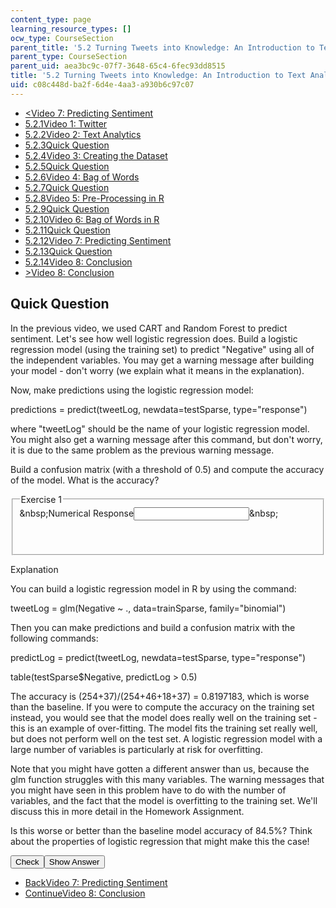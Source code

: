 ```yaml
---
content_type: page
learning_resource_types: []
ocw_type: CourseSection
parent_title: '5.2 Turning Tweets into Knowledge: An Introduction to Text Analytics'
parent_type: CourseSection
parent_uid: aea3bc9c-07f7-3648-65c4-6fec93dd8515
title: '5.2 Turning Tweets into Knowledge: An Introduction to Text Analytics'
uid: c08c448d-ba2f-6d4e-4aa3-a930b6c97c07
---
```

<ul class="navigation pagination"><li id="top_bck_btn"><a href="./resolveuid/6faa3dc62c17bf81844bb5d994e997d9">&lt;<span>Video 7: Predicting Sentiment</span></a></li><li id="flp_btn_1"><a href="./resolveuid/aea3bc9c07f7364865c46fec93dd8515">5.2.1<span>Video 1: Twitter</span></a></li><li id="flp_btn_2"><a href="./resolveuid/55f5a296f8231477e8374b3f5b26d21f">5.2.2<span>Video 2: Text Analytics</span></a></li><li id="flp_btn_3"><a href="./resolveuid/e9e9d44ac8e568124e52cdb5056597b7">5.2.3<span>Quick Question</span></a></li><li id="flp_btn_4"><a href="./resolveuid/f8520c5ec3cf3c3fe04672b8a73ae3a5">5.2.4<span>Video 3: Creating the Dataset</span></a></li><li id="flp_btn_5"><a href="./resolveuid/5e8b108be5fd93208fe7cd8bd5420c69">5.2.5<span>Quick Question</span></a></li><li id="flp_btn_6"><a href="./resolveuid/d4dd29197499fdd3dac1bca9ea53d04c">5.2.6<span>Video 4: Bag of Words</span></a></li><li id="flp_btn_7"><a href="./resolveuid/820047e715d4d34740e011a49546196a">5.2.7<span>Quick Question</span></a></li><li id="flp_btn_8"><a href="./resolveuid/6cb54a0c457feabde1b7dd4d95399d8c">5.2.8<span>Video 5: Pre-Processing in R</span></a></li><li id="flp_btn_9"><a href="./resolveuid/2199fef81de921254a61069ec69f588e">5.2.9<span>Quick Question</span></a></li><li id="flp_btn_10"><a href="./resolveuid/b8c9ec4867a6977eb31db490c342ef38">5.2.10<span>Video 6: Bag of Words in R</span></a></li><li id="flp_btn_11"><a href="./resolveuid/ef17614fa0132a73a77105ff3c4311af">5.2.11<span>Quick Question</span></a></li><li id="flp_btn_12"><a href="./resolveuid/6faa3dc62c17bf81844bb5d994e997d9">5.2.12<span>Video 7: Predicting Sentiment</span></a></li><li id="flp_btn_13" class="button_selected"><a href="./resolveuid/c08c448dba2f6d4e4aa3a930b6c97c07">5.2.13<span>Quick Question</span></a></li><li id="flp_btn_14"><a href="./resolveuid/f3a415ffeba9ca2d622f58bcb8aea03c">5.2.14<span>Video 8: Conclusion</span></a></li><li id="top_continue_btn"><a href="./resolveuid/f3a415ffeba9ca2d622f58bcb8aea03c">&gt;<span>Video 8: Conclusion</span></a></li></ul><h2 class="subhead">Quick Question</h2><div class="self_assessment"><p display_name="Quick Question" url_name="Quick_Question_397">In the previous video, we used CART and Random Forest to predict sentiment. Let's see how well logistic regression does. Build a logistic regression model (using the training set) to predict &quot;Negative&quot; using all of the independent variables. You may get a warning message after building your model - don't worry (we explain what it means in the explanation).</p> <p display_name="Quick Question" url_name="Quick_Question_398">Now, make predictions using the logistic regression model:</p> <p display_name="Quick Question" url_name="Quick_Question_399">predictions = predict(tweetLog, newdata=testSparse, type=&quot;response&quot;)</p> <p display_name="Quick Question" url_name="Quick_Question_400">where &quot;tweetLog&quot; should be the name of your logistic regression model. You might also get a warning message after this command, but don't worry, it is due to the same problem as the previous warning message.</p> <div id="Q1_div" class="problem_question"><p display_name="Quick Question" url_name="Quick_Question_401">Build a confusion matrix (with a threshold of 0.5) and compute the accuracy of the model. What is the accuracy?</p><fieldset><legend class="visually-hidden">Exercise 1</legend><div class="choice"><label id="Q1_label"><span id="Q1_aria_status" tabindex="-1" class="visually-hidden">&amp;nbsp;</span><span class="visually-hidden">Numerical Response</span><input type="text" id="Q1_input" value="" onkeypress="numericTypedOrDropDownSelected(1)" class="problem_text_input" /><input type="hidden" id="Q1_ans" value="0.8197183" /><input type="hidden" id="Q1_tolerance" value="0.1" /><span id="Q1_normal_status" class="nostatus" aria-hidden="true">&amp;nbsp;</span></label></div><p id="S1_ans" tabindex="-1" class="problem_answer">&nbsp;</p></fieldset></div><div id="S1_div" class="problem_solution" tabindex="-1" display_name="Quick Question" url_name="Quick_Question_403"><div class="detailed-solution"><p>Explanation</p> <p>You can build a logistic regression model in R by using the command:</p> <p>tweetLog = glm(Negative ~ ., data=trainSparse, family=&quot;binomial&quot;)</p> <p>Then you can make predictions and build a confusion matrix with the following commands:</p> <p>predictLog = predict(tweetLog, newdata=testSparse, type=&quot;response&quot;)</p> <p>table(testSparse$Negative, predictLog &gt; 0.5)</p> <p>The accuracy is (254+37)/(254+46+18+37) = 0.8197183, which is worse than the baseline. If you were to compute the accuracy on the training set instead, you would see that the model does really well on the training set - this is an example of over-fitting. The model fits the training set really well, but does not perform well on the test set. A logistic regression model with a large number of variables is particularly at risk for overfitting.</p> <p>Note that you might have gotten a different answer than us, because the glm function struggles with this many variables. The warning messages that you might have seen in this problem have to do with the number of variables, and the fact that the model is overfitting to the training set. We'll discuss this in more detail in the Homework Assignment.</p></div></div><p display_name="Quick Question" url_name="Quick_Question_404">Is this worse or better than the baseline model accuracy of 84.5%? Think about the properties of logistic regression that might make this the case!</p> <div class="action"><button id="Q1_button" onclick="checkAnswer({1: 'numerical'})" class="problem_mo_button">Check</button><button id="Q1_button_show" onclick="showHideSolution({1: 'numerical'}, 1, [1])" class="problem_mo_button">Show Answer</button></div></div><ul class="navigation progress"><li id="bck_btn"><a href="./resolveuid/6faa3dc62c17bf81844bb5d994e997d9">Back<span>Video 7: Predicting Sentiment</span></a></li><li id="continue_btn"><a href="./resolveuid/f3a415ffeba9ca2d622f58bcb8aea03c">Continue<span>Video 8: Conclusion</span></a></li></ul>